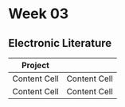 # Week 03

## Electronic Literature



| Project  |  |
| ------------- | ------------- |
| Content Cell  | Content Cell  |
| Content Cell  | Content Cell  |
